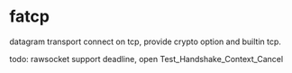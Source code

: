 # fatcp
 
  datagram transport connect on tcp, provide crypto option and builtin tcp.



todo: rawsocket support deadline, open Test_Handshake_Context_Cancel